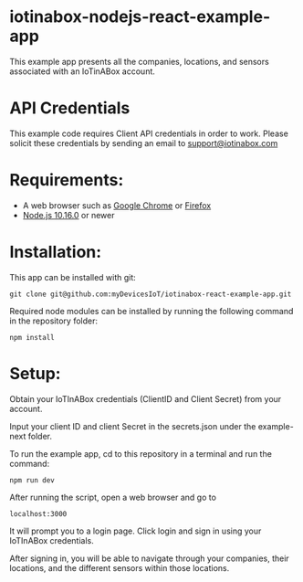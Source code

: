 # iotinabox-nodejs-react-example-app
This example app presents all the companies, locations, and sensors associated with an IoTinABox account.

API Credentials
===============
This example code requires Client API credentials in order to work.
Please solicit these credentials by sending an email to [support@iotinabox.com](mailto:support@iotinabox.com)


Requirements:
=============
* A web browser such as [Google Chrome](https://www.google.com/chrome/) or [Firefox](https://www.mozilla.org/en-US/firefox/new/)
* [Node.js 10.16.0](https://nodejs.org/en/download/) or newer

Installation:
=============
This app can be installed with git:

    git clone git@github.com:myDevicesIoT/iotinabox-react-example-app.git

Required node modules can be installed by running the following command in the repository folder:

    npm install

Setup:
=============
Obtain your IoTInABox credentials (ClientID and Client Secret) from your account.

Input your client ID and client Secret in the secrets.json under the example-next folder.

To run the example app, cd to this repository in a terminal and run the command:

    npm run dev

After running the script, open a web browser and go to

    localhost:3000

It will prompt you to a login page. Click login and sign in using your IoTInABox credentials.

After signing in, you will be able to navigate through your companies, their locations, and the different sensors within those locations.
